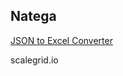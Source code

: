## Natega

[JSON to Excel Converter](https://conversiontools.io/convert/json-to-excel)

scalegrid.io

